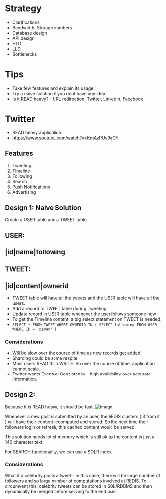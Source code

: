 # Strategy
- Clarifications
- Bandwidth, Storage numbers
- Database design
- API design
- HLD
- LLD
- Bottlenecks

# Tips
- Take few features and explain its usage.
- Try a naive solution if you dont have any idea.
- Is it READ heavy? - URL redirection, Twitter, LinkedIn, Facebook

# Twitter
- READ heavy application.
- https://www.youtube.com/watch?v=KmAyPUv9gOY

## Features
1. Tweeting
2. Timeline
3. Following
4. Search
5. Push Notifications
6. Advertising

## Design 1: Naive Solution
Create a USER table and a TWEET table.

USER:
------------------
|id|name|following
------------------

TWEET:
-------------------
|id|content|ownerid
-------------------

- TWEET table will have all the tweets and the USER table will have all the users.
- Add a record to TWEET table during Tweeting
- Update record in USER table whenever the user follows someone new
- To get the Timeline content, a big select statement on TWEET is needed.
- ```SELECT * FROM TWEET WHERE OWNERID IN ( SELECT following FROM USER WHERE ID = 'pavan' )```

### Considerations
- Will be slow over the course of time as new records get added.
- Sharding could be some respite.
- Most users READ than WRITE. So over the course of time, application cannot scale.
- Twitter wants Eventual Consistency - high availability over accurate information.

## Design 2: 
Because it is READ heavy, it should be fast.
![image](https://user-images.githubusercontent.com/42272776/111832555-f2c1b900-8916-11eb-8fe0-7f42b26c6165.png)

Whenever a new post is submitted by an user, the REDIS clusters ( 3 from it ) will have their content recomputed and stored. So the next time their followers login or refresh, this cached content would be served.

This solution needs lot of memory which is still ok as the content is just a 140 character text.

For SEARCH functionality, we can use a SOLR index.

### Considerations
What if a celebrity posts a tweet - in this case, there will be large number of followers and so large number of computations involved at REDIS. To circumvent this, celebrity tweets can be stored in SQL/RDBMS and then dynamically be merged before serving to the end user.















